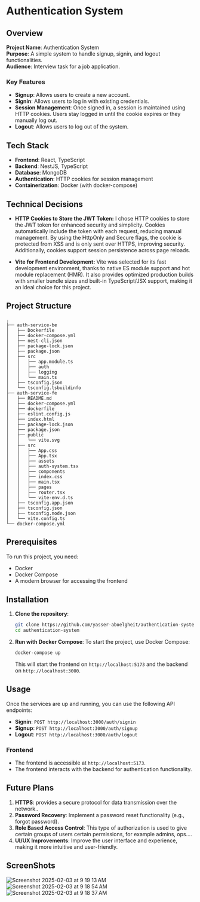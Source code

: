 
# Authentication System

## Overview
**Project Name**: Authentication System  
**Purpose**: A simple system to handle signup, signin, and logout functionalities.  
**Audience**: Interview task for a job application.

### Key Features
- **Signup**: Allows users to create a new account.
- **Signin**: Allows users to log in with existing credentials.
- **Session Management**: Once signed in, a session is maintained using HTTP cookies. Users stay logged in until the cookie expires or they manually log out.
- **Logout**: Allows users to log out of the system.

## Tech Stack
- **Frontend**: React, TypeScript
- **Backend**: NestJS, TypeScript
- **Database**: MongoDB
- **Authentication**: HTTP cookies for session management
- **Containerization**: Docker (with docker-compose)

## Technical Decisions

- **HTTP Cookies to Store the JWT Token:**
I chose HTTP cookies to store the JWT token for enhanced security and simplicity. Cookies automatically include the token with each request, reducing manual management. By using the HttpOnly and Secure flags, the cookie is protected from XSS and is only sent over HTTPS, improving security. Additionally, cookies support session persistence across page reloads.

- **Vite for Frontend Development:**
Vite was selected for its fast development environment, thanks to native ES module support and hot module replacement (HMR). It also provides optimized production builds with smaller bundle sizes and built-in TypeScript/JSX support, making it an ideal choice for this project.


## Project Structure

```
.
├── auth-service-be
│   ├── Dockerfile
│   ├── docker-compose.yml
│   ├── nest-cli.json
│   ├── package-lock.json
│   ├── package.json
│   ├── src
│   │   ├── app.module.ts
│   │   ├── auth
│   │   ├── logging
│   │   └── main.ts
│   ├── tsconfig.json
│   └── tsconfig.tsbuildinfo
├── auth-service-fe
│   ├── README.md
│   ├── docker-compose.yml
│   ├── dockerfile
│   ├── eslint.config.js
│   ├── index.html
│   ├── package-lock.json
│   ├── package.json
│   ├── public
│   │   └── vite.svg
│   ├── src
│   │   ├── App.css
│   │   ├── App.tsx
│   │   ├── assets
│   │   ├── auth-system.tsx
│   │   ├── components
│   │   ├── index.css
│   │   ├── main.tsx
│   │   ├── pages
│   │   ├── router.tsx
│   │   └── vite-env.d.ts
│   ├── tsconfig.app.json
│   ├── tsconfig.json
│   ├── tsconfig.node.json
│   └── vite.config.ts
└── docker-compose.yml
```

## Prerequisites
To run this project, you need:
- Docker
- Docker Compose
- A modern browser for accessing the frontend

## Installation

1. **Clone the repository**:

   ```bash
   git clone https://github.com/yasser-aboelgheit/authentication-system
   cd authentication-system
   ```

2. **Run with Docker Compose**:
   To start the project, use Docker Compose:

   ```bash
   docker-compose up
   ```

   This will start the frontend on `http://localhost:5173` and the backend on `http://localhost:3000`.

## Usage

Once the services are up and running, you can use the following API endpoints:

- **Signin**: `POST http://localhost:3000/auth/signin`
- **Signup**: `POST http://localhost:3000/auth/signup`
- **Logout**: `POST http://localhost:3000/auth/logout`

### Frontend
- The frontend is accessible at `http://localhost:5173`.
- The frontend interacts with the backend for authentication functionality.

## Future Plans
1. **HTTPS**: provides a secure protocol for data transmission over the network..
2. **Password Recovery**: Implement a password reset functionality (e.g., forgot password).
3. **Role Based Access Control**: This type of authorization is used to give certain groups of users certain permissions, for example admins, ops....
4. **UI/UX Improvements**: Improve the user interface and experience, making it more intuitive and user-friendly.




## ScreenShots
![Screenshot 2025-02-03 at 9 19 13 AM](https://github.com/user-attachments/assets/2f5a18f4-098b-4179-b1d9-b5acca04a233)
![Screenshot 2025-02-03 at 9 18 54 AM](https://github.com/user-attachments/assets/ed438ef3-d959-4fb8-9088-2ef115957103)
![Screenshot 2025-02-03 at 9 18 37 AM](https://github.com/user-attachments/assets/6544f16b-a110-4755-90ab-b049c3716747)
